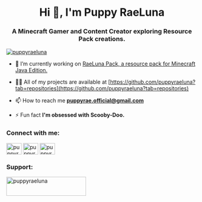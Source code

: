 <h1 align="center">Hi 👋, I'm Puppy RaeLuna</h1>
<h3 align="center">A Minecraft Gamer and Content Creator exploring Resource Pack creations.</h3>

<p align="left"> <a href="https://twitter.com/puppyraeluna" target="blank"><img src="https://img.shields.io/twitter/follow/puppyraeluna?logo=twitter&style=for-the-badge" alt="puppyraeluna" /></a> </p>

- 🔭 I’m currently working on [RaeLuna Pack, a resource pack for Minecraft Java Edition.](https://github.com/puppyraeluna/raelunapack)

- 👨‍💻 All of my projects are available at [https://github.com/puppyraeluna?tab=repositories](https://github.com/puppyraeluna?tab=repositories)

- 📫 How to reach me **puppyrae.official@gmail.com**

- ⚡ Fun fact **I'm obsessed with Scooby-Doo.**

<h3 align="left">Connect with me:</h3>
<p align="left">
<a href="https://twitter.com/puppyraeluna" target="blank"><img align="center" src="https://raw.githubusercontent.com/rahuldkjain/github-profile-readme-generator/master/src/images/icons/Social/twitter.svg" alt="puppyraeluna" height="30" width="40" /></a>
<a href="https://instagram.com/puppyraeluna" target="blank"><img align="center" src="https://raw.githubusercontent.com/rahuldkjain/github-profile-readme-generator/master/src/images/icons/Social/instagram.svg" alt="puppyraeluna" height="30" width="40" /></a>
<a href="https://www.youtube.com/c/puppyraeluna" target="blank"><img align="center" src="https://raw.githubusercontent.com/rahuldkjain/github-profile-readme-generator/master/src/images/icons/Social/youtube.svg" alt="puppyraeluna" height="30" width="40" /></a>
</p>

<h3 align="left">Support:</h3>
<p><a href="https://ko-fi.com/puppyraeluna"> <img align="left" src="https://cdn.ko-fi.com/cdn/kofi3.png?v=3" height="50" width="210" alt="puppyraeluna" /></a></p><br><br>
